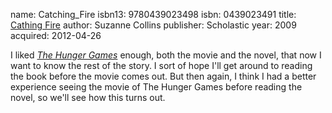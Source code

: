 name: Catching_Fire
isbn13: 9780439023498
isbn: 0439023491
title: [Cathing Fire](http://amzn.com/0439023491)
author: Suzanne Collins
publisher: Scholastic
year: 2009
acquired: 2012-04-26

I liked _[The Hunger Games](Books.html#The_Hunger_Games)_ enough, both the
movie and the novel, that now I want to know the rest of the story.  I sort of
hope I'll get around to reading the book before the movie comes out.  But then
again, I think I had a better experience seeing the movie of The Hunger Games
before reading the novel, so we'll see how this turns out.

